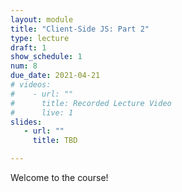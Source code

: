 ```yaml
---
layout: module
title: "Client-Side JS: Part 2"
type: lecture
draft: 1
show_schedule: 1
num: 8
due_date: 2021-04-21
# videos: 
#    - url: ""
#      title: Recorded Lecture Video
#      live: 1
slides:
   - url: ""
     title: TBD

---
```


Welcome to the course!